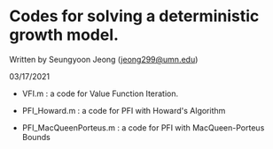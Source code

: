 # Codes for solving a deterministic growth model.

Written by Seungyoon Jeong (jeong299@umn.edu)
  
03/17/2021					          
  
- VFI.m : a code for Value Function Iteration. 

- PFI_Howard.m : a code for PFI with Howard's Algorithm

- PFI_MacQueenPorteus.m : a code for PFI with MacQueen-Porteus Bounds
